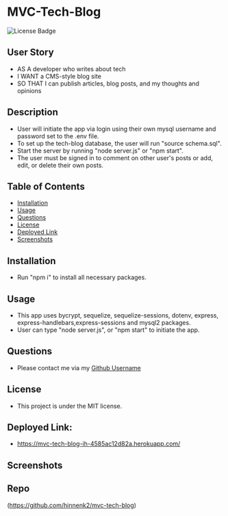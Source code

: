 # MVC-Tech-Blog
![License Badge](https://img.shields.io/badge/license-MIT-brightgreen)

## User Story
* AS A developer who writes about tech
* I WANT a CMS-style blog site
* SO THAT I can publish articles, blog posts, and my thoughts and opinions

## Description
* User will initiate the app via login using their own mysql username and password set to the .env file. 
* To set up the tech-blog database, the user will run "source schema.sql".
* Start the server by running "node server.js" or "npm start".
* The user must be signed in to comment on other user's posts or add, edit, or delete their own posts.

## Table of Contents
- [Installation](#installation)
- [Usage](#usage)
- [Questions](#questions)
- [License](#license)
- [Deployed Link](#deployed-link)
- [Screenshots](#screenshots)

## Installation
* Run "npm i" to install all necessary packages.

## Usage
* This app uses bycrypt, sequelize, sequelize-sessions, dotenv, express, express-handlebars,express-sessions and mysql2 packages.
* User can type "node server.js", or "npm start" to initiate the app. 

## Questions
* Please contact me via my [Github Username](https://github.com/hinnenk2)

## License
* This project is under the MIT license.

## Deployed Link:
* https://mvc-tech-blog-ih-4585ac12d82a.herokuapp.com/

## Screenshots


## Repo
(https://github.com/hinnenk2/mvc-tech-blog)

